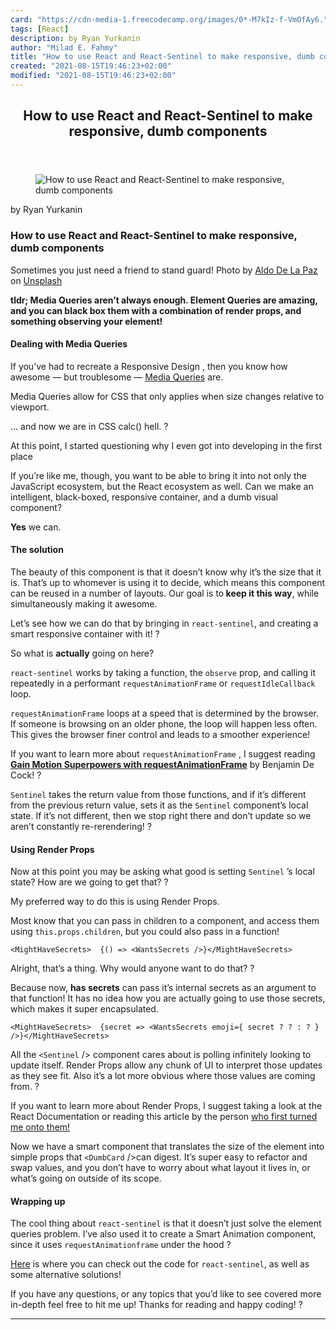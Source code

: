 ```yaml
---
card: "https://cdn-media-1.freecodecamp.org/images/0*-M7kIz-f-VmOfAy6."
tags: [React]
description: by Ryan Yurkanin
author: "Milad E. Fahmy"
title: "How to use React and React-Sentinel to make responsive, dumb components"
created: "2021-08-15T19:46:23+02:00"
modified: "2021-08-15T19:46:23+02:00"
---
```

<div class="site-wrapper">
<main id="site-main" class="site-main outer">
<div class="inner">
<article class="post-full post tag-react tag-animation tag-javascript tag-css tag-tech ">
<header class="post-full-header">
<h1 class="post-full-title">How to use React and React-Sentinel to make responsive, dumb components</h1>
</header>
<figure class="post-full-image">
<picture>
<source media="(max-width: 700px)" sizes="1px" srcset="data:image/gif;base64,R0lGODlhAQABAIAAAAAAAP///yH5BAEAAAAALAAAAAABAAEAAAIBRAA7 1w">
<source media="(min-width: 701px)" sizes="(max-width: 800px) 400px,
(max-width: 1170px) 700px,
1400px" srcset="https://cdn-media-1.freecodecamp.org/images/0*-M7kIz-f-VmOfAy6. 300w,
https://cdn-media-1.freecodecamp.org/images/0*-M7kIz-f-VmOfAy6. 600w,
https://cdn-media-1.freecodecamp.org/images/0*-M7kIz-f-VmOfAy6. 1000w,
https://cdn-media-1.freecodecamp.org/images/0*-M7kIz-f-VmOfAy6. 2000w">
<img onerror="this.style.display='none'" src="https://cdn-media-1.freecodecamp.org/images/0*-M7kIz-f-VmOfAy6." alt="How to use React and React-Sentinel to make responsive, dumb components">
</picture>
</figure>
<section class="post-full-content">
<div class="post-content medium-migrated-article">
<p>by Ryan Yurkanin</p>
<h1 id="how-to-use-react-and-react-sentinel-to-make-responsive-dumb-components">How to use React and React-Sentinel to make responsive, dumb components</h1>
<figcaption>Sometimes you just need a friend to stand guard! Photo by <a href="https://unsplash.com/@aldodlp?utm_source=medium&amp;utm_medium=referral" rel="noopener" target="_blank" title="">Aldo De La Paz</a> on <a href="https://unsplash.com?utm_source=medium&amp;utm_medium=referral" rel="noopener" target="_blank" title="">Unsplash</a></figcaption>
</figure>
<p><strong>tldr; Media Queries aren’t always enough. Element Queries are amazing, and you can black box them with a combination of render props, and something observing your element!</strong></p>
<h4 id="dealing-with-media-queries">Dealing with Media Queries</h4>
<p>If you’ve had to recreate a Responsive Design , then you know how awesome — but troublesome — <a href="https://developer.mozilla.org/en-US/docs/Web/CSS/Media_Queries/Using_media_queries" rel="noopener">Media Queries</a> are.</p>
<p>Media Queries allow for CSS that only applies when size changes relative to viewport.</p>
<ol>
</ol>
<figcaption>… and now we are in CSS calc() hell. ? </figcaption>
</figure>
<p>At this point, I started questioning why I even got into developing in the first place</p>
<p>If you’re like me, though, you want to be able to bring it into not only the JavaScript ecosystem, but the React ecosystem as well. Can we make an intelligent, black-boxed, responsive container, and a dumb visual component?</p>
<p><strong>Yes</strong> we can.</p>
<h4 id="the-solution">The solution</h4>
<p>The beauty of this component is that it doesn’t know why it’s the size that it is. That’s up to whomever is using it to decide, which means this component can be reused in a number of layouts. Our goal is to<strong> keep it this way</strong>, while simultaneously making it awesome.</p>
<p>Let’s see how we can do that by bringing in <code>react-sentinel</code>, and creating a smart responsive container with it! ?</p>
<p>So what is <strong>actually</strong> going on here?</p>
<p><code>react-sentinel</code> works by taking a function, the <code>observe</code> prop, and calling it repeatedly in a performant <code>requestAnimationFrame</code> or <code>requestIdleCallback</code> loop.</p>
<p><code>requestAnimationFrame</code> loops at a speed that is determined by the browser. If someone is browsing on an older phone, the loop will happen less often. This gives the browser finer control and leads to a smoother experience!</p>
<p>If you want to learn more about <code>requestAnimationFrame</code> , I suggest reading <a href="https://medium.com/@bdc/gain-motion-superpowers-with-requestanimationframe-ecc6d5b0d9a4" rel="noopener"><strong>Gain Motion Superpowers with requestAnimationFrame</strong></a> by Benjamin De Cock! ?</p>
<p><code>Sentinel</code> takes the return value from those functions, and if it’s different from the previous return value, sets it as the <code>Sentinel</code> component’s local state. If it’s not different, then we stop right there and don’t update so we aren’t constantly re-rerendering! ?</p>
<h4 id="using-render-props">Using Render Props</h4>
<p>Now at this point you may be asking what good is setting <code>Sentinel</code> ’s local state? How are we going to get that? ?</p>
<p>My preferred way to do this is using Render Props.</p>
<p>Most know that you can pass in children to a component, and access them using <code>this.props.children</code>, but you could also pass in a function!</p><pre><code>&lt;MightHaveSecrets&gt;  {() =&gt; &lt;WantsSecrets /&gt;}&lt;/MightHaveSecrets&gt;</code></pre>
<p>Alright, that’s a thing. Why would anyone want to do that? ?</p>
<p>Because now, <strong>has secrets</strong> can pass it’s internal secrets as an argument to that function! It has no idea how you are actually going to use those secrets, which makes it super encapsulated.</p><pre><code>&lt;MightHaveSecrets&gt;  {secret =&gt; &lt;WantsSecrets emoji={ secret ? ? : ? } /&gt;}&lt;/MightHaveSecrets&gt;  </code></pre>
<p>All the <code>&lt;Sentinel</code> /&gt; component cares about is polling infinitely looking to update itself. Render Props allow any chunk of UI to interpret those updates as they see fit. Also it’s a lot more obvious where those values are coming from. ?</p>
<p>If you want to learn more about Render Props, I suggest taking a look at the React Documentation or reading this article by the person <a href="https://cdb.reacttraining.com/use-a-render-prop-50de598f11ce" rel="noopener">who first turned me onto them!</a></p>
<p>Now we have a smart component that translates the size of the element into simple props that <code>&lt;DumbCard</code> /&gt;can digest. It’s super easy to refactor and swap values, and you don’t have to worry about what layout it lives in, or what’s going on outside of its scope.</p>
<h4 id="wrapping-up">Wrapping up</h4>
<p>The cool thing about <code>react-sentinel</code> is that it doesn’t just solve the element queries problem. I’ve also used it to create a Smart Animation component, since it uses <code>requestAnimationframe</code> under the hood ?</p>
<p><a href="https://github.com/YurkaninRyan/react-sentinel" rel="noopener">Here</a> is where you can check out the code for <code>react-sentinel</code>, as well as some alternative solutions!</p>
<p>If you have any questions, or any topics that you’d like to see covered more in-depth feel free to hit me up! Thanks for reading and happy coding! ?</p>
</div>
<hr>
</section>
</article>
</div>
</main>
</div>
<!-- Google Tag Manager (noscript) -->
<!-- End Google Tag Manager (noscript) -->

